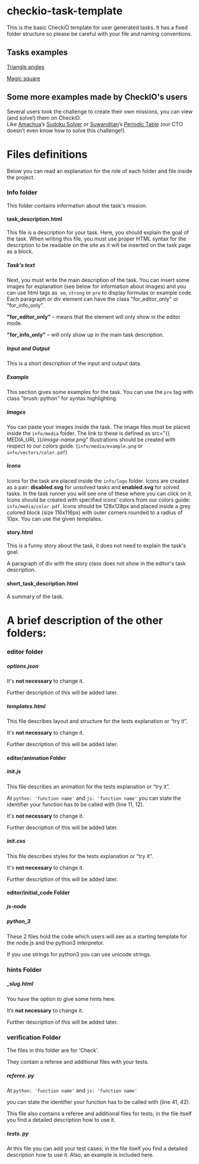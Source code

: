 checkio-task-template
=====================

This is the basic CheckiO template for user generated tasks.
It has a fixed folder structure so please be careful with
your file and naming conventions.


## Tasks examples

[Triangle angles](https://github.com/Bryukh-Checkio-Tasks/checkio-task-triangle-angles)  

[Magic square](https://github.com/Bryukh-Checkio-Tasks/checkio-task-magic-square)


## Some more examples made by CheckIO's users

Several users took the challenge to create their own missions, you can view (and solve!) them on CheckiO.  
Like [Amachua](http://www.checkio.org/user/Amachua/)’s [Sudoku Solver](http://www.checkio.org/mission/sudokusolver/) or [Suwanditan](http://www.checkio.org/user/suwanditan/)’s [Periodic Table](http://www.checkio.org/mission/periodic-table/) (our CTO doesn’t even know how to solve this challenge!).


# Files definitions

Below you can read an explanation for the role of each folder and file inside the project.

### Info folder

This folder contains information about the task's mission.

#### task_description.html

This file is a description for your task.
Here, you should explain the goal of the task.
When writing this file, you must use proper HTML syntax for the description to
be readable on the site as it will be inserted on the task page as a block.

##### Task's text
Next, you must write the main description of the task.
You can insert some images for explanation (see below for
information about images) and you can use html tags as 
```em```, ```strong``` or ```pre``` to display formulas or example code.
Each paragraph or div element can have the class
"for_editor_only" or "for_info_only".

**"for\_editor\_only"** – means that the element will only show in the editor mode.

**"for\_info\_only"** – will only show up in the main task description.

##### Input and Output
This is a short description of the input and output data.

##### Example
This section gives some examples for the task.
You can use the ```pre``` tag with class "brush: python" for syntax highlighting.

##### Images
You can paste your images inside the task.
The image files must be placed inside the `ìnfo/media` folder.
The link to these is defined as src="{{ MEDIA_URL }}/*image-name.png*"
Illustrations should be created with respect to our colors guide.
(`info/media/example.png` or  `info/vectors/color.pdf`)

##### Icons
Icons for the task are placed inside the `info/logo` folder.
Icons are created as a pair: **disabled.svg** for unsolved tasks and **enabled.svg** for solved tasks.
In the task runner you will see one of these where you can click on it.
Icons should be created with specified icons' colors from our colors guide: `info/media/color.pdf`.
Icons should be 128x128px and placed inside a grey colored block (size 116x116px) with outer corners rounded to a radius of 10px.
You can use the given templates.

#### story.html
This is a funny story about the task, it does not need to explain the task's goal.

A paragraph of div with the story class does not show in the editor's task description.

#### short_task_description.html
A summary of the task.


# A brief description of the other folders:

### editor folder

##### options.json
It's **not necessary** to change it.

Further description of this will be added later.
##### templates.html
This file describes layout and structure for the tests explanation or “try it”.

It's **not necessary** to change it.

Further description of this will be added later.

#### editor/animation Folder

##### init.js
This file describes an animation for the tests explanation or “try it”.

At `python: 'function name'` and `js: 'function name'` you can state the identifier
your function has to be called with (line 11, 12).

It's **not necessary** to change it.

Further description of this will be added later.

##### init.css
This file describes styles for the tests explanation or “try it”.

It's **not necessary** to change it.

Further description of this will be added later.

#### editor/initial_code Folder

##### js-node
##### python_3
These 2 files hold the code which users will see as a starting template for the node.js  and the python3 interpretor.

If you use strings for python3 you can use unicode strings.

### hints Folder

##### _slug.html
You have the option to give some hints here.

It’s **not necessary** to change it.

Further description of this will be added later.

### verification Folder
The files in this folder are for 'Check'.

They contain a referee and additional files with your tests.

##### referee. py
At `python: 'function name'` and `js: 'function name'`

you can state the identifier your function has to be called with (line 41, 42).

This file also contains a referee and additional files for tests; in the file itself you find a detailed description how to use it.
##### tests. py
At this file you can add your test cases; in the file itself you find a detailed description how to use it.
Also, an example is included here.


